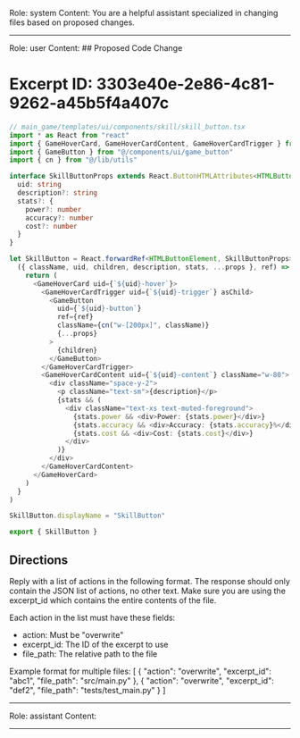 Role: system
Content: You are a helpful assistant specialized in changing files based on proposed changes.
__________________
Role: user
Content: ## Proposed Code Change
# Excerpt ID: 3303e40e-2e86-4c81-9262-a45b5f4a407c
```typescript
// main_game/templates/ui/components/skill/skill_button.tsx
import * as React from "react"
import { GameHoverCard, GameHoverCardContent, GameHoverCardTrigger } from "@/components/ui/game_hover_card"
import { GameButton } from "@/components/ui/game_button"
import { cn } from "@/lib/utils"

interface SkillButtonProps extends React.ButtonHTMLAttributes<HTMLButtonElement> {
  uid: string
  description?: string
  stats?: {
    power?: number
    accuracy?: number
    cost?: number
  }
}

let SkillButton = React.forwardRef<HTMLButtonElement, SkillButtonProps>(
  ({ className, uid, children, description, stats, ...props }, ref) => {
    return (
      <GameHoverCard uid={`${uid}-hover`}>
        <GameHoverCardTrigger uid={`${uid}-trigger`} asChild>
          <GameButton
            uid={`${uid}-button`}
            ref={ref}
            className={cn("w-[200px]", className)}
            {...props}
          >
            {children}
          </GameButton>
        </GameHoverCardTrigger>
        <GameHoverCardContent uid={`${uid}-content`} className="w-80">
          <div className="space-y-2">
            <p className="text-sm">{description}</p>
            {stats && (
              <div className="text-xs text-muted-foreground">
                {stats.power && <div>Power: {stats.power}</div>}
                {stats.accuracy && <div>Accuracy: {stats.accuracy}%</div>}
                {stats.cost && <div>Cost: {stats.cost}</div>}
              </div>
            )}
          </div>
        </GameHoverCardContent>
      </GameHoverCard>
    )
  }
)

SkillButton.displayName = "SkillButton"

export { SkillButton }
```

## Directions
Reply with a list of actions in the following format. The response should only contain the JSON list of actions, no other text.
Make sure you are using the excerpt_id which contains the entire contents of the file.

Each action in the list must have these fields:
- action: Must be "overwrite"
- excerpt_id: The ID of the excerpt to use
- file_path: The relative path to the file

Example format for multiple files:
[
    {
        "action": "overwrite",
        "excerpt_id": "abc1",
        "file_path": "src/main.py"
    },
    {
        "action": "overwrite",
        "excerpt_id": "def2",
        "file_path": "tests/test_main.py"
    }
]
__________________
Role: assistant
Content: 
__________________

